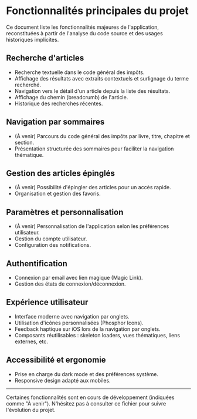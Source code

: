# Fonctionnalités principales du projet

Ce document liste les fonctionnalités majeures de l'application, reconstituées à partir de l'analyse du code source et des usages historiques implicites.

## Recherche d'articles
- Recherche textuelle dans le code général des impôts.
- Affichage des résultats avec extraits contextuels et surlignage du terme recherché.
- Navigation vers le détail d'un article depuis la liste des résultats.
- Affichage du chemin (breadcrumb) de l'article.
- Historique des recherches récentes.

## Navigation par sommaires
- (À venir) Parcours du code général des impôts par livre, titre, chapitre et section.
- Présentation structurée des sommaires pour faciliter la navigation thématique.

## Gestion des articles épinglés
- (À venir) Possibilité d'épingler des articles pour un accès rapide.
- Organisation et gestion des favoris.

## Paramètres et personnalisation
- (À venir) Personnalisation de l'application selon les préférences utilisateur.
- Gestion du compte utilisateur.
- Configuration des notifications.

## Authentification
- Connexion par email avec lien magique (Magic Link).
- Gestion des états de connexion/déconnexion.

## Expérience utilisateur
- Interface moderne avec navigation par onglets.
- Utilisation d'icônes personnalisées (Phosphor Icons).
- Feedback haptique sur iOS lors de la navigation par onglets.
- Composants réutilisables : skeleton loaders, vues thématiques, liens externes, etc.

## Accessibilité et ergonomie
- Prise en charge du dark mode et des préférences système.
- Responsive design adapté aux mobiles.

---

Certaines fonctionnalités sont en cours de développement (indiquées comme "À venir"). N'hésitez pas à consulter ce fichier pour suivre l'évolution du projet.

